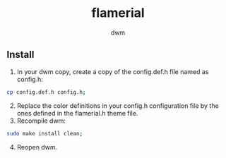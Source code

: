 <h1 align="center">flamerial</h1>
<p align="center">dwm</p>

## Install

1. In your dwm copy, create a copy of the config.def.h file named as config.h:

```sh
cp config.def.h config.h;
```

2. Replace the color definitions in your config.h configuration file by the
   ones defined in the flamerial.h theme file.
3. Recompile dwm:

```sh
sudo make install clean;
```

4. Reopen dwm.
